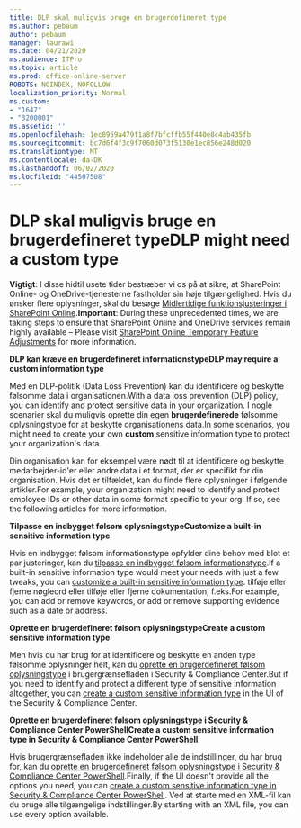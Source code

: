 ```yaml
---
title: DLP skal muligvis bruge en brugerdefineret type
ms.author: pebaum
author: pebaum
manager: laurawi
ms.date: 04/21/2020
ms.audience: ITPro
ms.topic: article
ms.prod: office-online-server
ROBOTS: NOINDEX, NOFOLLOW
localization_priority: Normal
ms.custom:
- "1647"
- "3200001"
ms.assetid: ''
ms.openlocfilehash: 1ec8959a479f1a8f7bfcffb55f440e8c4ab435fb
ms.sourcegitcommit: bc7d6f4f3c9f7060d073f5130e1ec856e248d020
ms.translationtype: MT
ms.contentlocale: da-DK
ms.lasthandoff: 06/02/2020
ms.locfileid: "44507508"
---
```

# <a name="dlp-might-need-a-custom-type"></a><span data-ttu-id="3a29d-102">DLP skal muligvis bruge en brugerdefineret type</span><span class="sxs-lookup"><span data-stu-id="3a29d-102">DLP might need a custom type</span></span>

<span data-ttu-id="3a29d-103">**Vigtigt**: I disse hidtil usete tider bestræber vi os på at sikre, at SharePoint Online- og OneDrive-tjenesterne fastholder sin høje tilgængelighed. Hvis du ønsker flere oplysninger, skal du besøge [Midlertidige funktionsjusteringer i SharePoint Online](https://aka.ms/ODSPAdjustments).</span><span class="sxs-lookup"><span data-stu-id="3a29d-103">**Important**: During these unprecedented times, we are taking steps to ensure that SharePoint Online and OneDrive services remain highly available – Please visit [SharePoint Online Temporary Feature Adjustments](https://aka.ms/ODSPAdjustments) for more information.</span></span>

<span data-ttu-id="3a29d-104">**DLP kan kræve en brugerdefineret informationstype**</span><span class="sxs-lookup"><span data-stu-id="3a29d-104">**DLP may require a custom information type**</span></span>

<span data-ttu-id="3a29d-105">Med en DLP-politik (Data Loss Prevention) kan du identificere og beskytte følsomme data i organisationen.</span><span class="sxs-lookup"><span data-stu-id="3a29d-105">With a data loss prevention (DLP) policy, you can identify and protect sensitive data in your organization.</span></span> <span data-ttu-id="3a29d-106">I nogle scenarier skal du muligvis oprette din egen **brugerdefinerede** følsomme oplysningstype for at beskytte organisationens data.</span><span class="sxs-lookup"><span data-stu-id="3a29d-106">In some scenarios, you might need to create your own **custom** sensitive information type to protect your organization's data.</span></span>

<span data-ttu-id="3a29d-107">Din organisation kan for eksempel være nødt til at identificere og beskytte medarbejder-id'er eller andre data i et format, der er specifikt for din organisation. Hvis det er tilfældet, kan du finde flere oplysninger i følgende artikler.</span><span class="sxs-lookup"><span data-stu-id="3a29d-107">For example, your organization might need to identify and protect employee IDs or other data in some format specific to your org. If so, see the following articles for more information.</span></span>
  
 <span data-ttu-id="3a29d-108">**Tilpasse en indbygget følsom oplysningstype**</span><span class="sxs-lookup"><span data-stu-id="3a29d-108">**Customize a built-in sensitive information type**</span></span>
  
<span data-ttu-id="3a29d-109">Hvis en indbygget følsom informationstype opfylder dine behov med blot et par justeringer, kan du [tilpasse en indbygget følsom informationstype](https://docs.microsoft.com/microsoft-365/compliance/customize-a-built-in-sensitive-information-type).</span><span class="sxs-lookup"><span data-stu-id="3a29d-109">If a built-in sensitive information type would meet your needs with just a few tweaks, you can [customize a built-in sensitive information type](https://docs.microsoft.com/microsoft-365/compliance/customize-a-built-in-sensitive-information-type).</span></span> <span data-ttu-id="3a29d-110">tilføje eller fjerne nøgleord eller tilføje eller fjerne dokumentation, f.eks.</span><span class="sxs-lookup"><span data-stu-id="3a29d-110">For example, you can add or remove keywords, or add or remove supporting evidence such as a date or address.</span></span>
  
 <span data-ttu-id="3a29d-111">**Oprette en brugerdefineret følsom oplysningstype**</span><span class="sxs-lookup"><span data-stu-id="3a29d-111">**Create a custom sensitive information type**</span></span>
  
<span data-ttu-id="3a29d-112">Men hvis du har brug for at identificere og beskytte en anden type følsomme oplysninger helt, kan du [oprette en brugerdefineret følsom oplysningstype](https://docs.microsoft.com/microsoft-365/compliance/create-a-custom-sensitive-information-type) i brugergrænsefladen i Security & Compliance Center.</span><span class="sxs-lookup"><span data-stu-id="3a29d-112">But if you need to identify and protect a different type of sensitive information altogether, you can [create a custom sensitive information type](https://docs.microsoft.com/microsoft-365/compliance/create-a-custom-sensitive-information-type) in the UI of the Security & Compliance Center.</span></span>
  
<span data-ttu-id="3a29d-113">**Oprette en brugerdefineret følsom oplysningstype i Security & Compliance Center PowerShell**</span><span class="sxs-lookup"><span data-stu-id="3a29d-113">**Create a custom sensitive information type in Security & Compliance Center PowerShell**</span></span>

<span data-ttu-id="3a29d-114">Hvis brugergrænsefladen ikke indeholder alle de indstillinger, du har brug for, kan du [oprette en brugerdefineret følsom oplysningstype i Security & Compliance Center PowerShell](https://docs.microsoft.com/microsoft-365/compliance/create-a-custom-sensitive-information-type-in-scc-powershell).</span><span class="sxs-lookup"><span data-stu-id="3a29d-114">Finally, if the UI doesn't provide all the options you need, you can [create a custom sensitive information type in Security & Compliance Center PowerShell](https://docs.microsoft.com/microsoft-365/compliance/create-a-custom-sensitive-information-type-in-scc-powershell).</span></span> <span data-ttu-id="3a29d-115">Ved at starte med en XML-fil kan du bruge alle tilgængelige indstillinger.</span><span class="sxs-lookup"><span data-stu-id="3a29d-115">By starting with an XML file, you can use every option available.</span></span>
